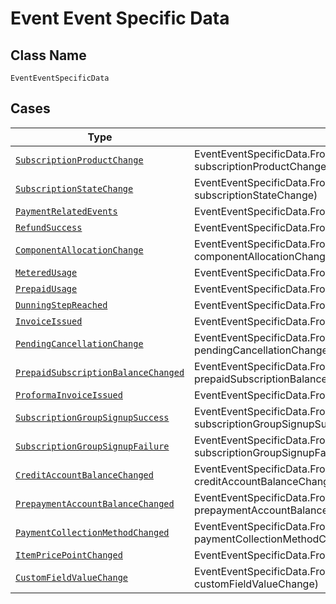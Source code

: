
# Event Event Specific Data

## Class Name

`EventEventSpecificData`

## Cases

| Type | Factory Method |
|  --- | --- |
| [`SubscriptionProductChange`](../../../doc/models/subscription-product-change.md) | EventEventSpecificData.FromSubscriptionProductChange(SubscriptionProductChange subscriptionProductChange) |
| [`SubscriptionStateChange`](../../../doc/models/subscription-state-change.md) | EventEventSpecificData.FromSubscriptionStateChange(SubscriptionStateChange subscriptionStateChange) |
| [`PaymentRelatedEvents`](../../../doc/models/payment-related-events.md) | EventEventSpecificData.FromPaymentRelatedEvents(PaymentRelatedEvents paymentRelatedEvents) |
| [`RefundSuccess`](../../../doc/models/refund-success.md) | EventEventSpecificData.FromRefundSuccess(RefundSuccess refundSuccess) |
| [`ComponentAllocationChange`](../../../doc/models/component-allocation-change.md) | EventEventSpecificData.FromComponentAllocationChange(ComponentAllocationChange componentAllocationChange) |
| [`MeteredUsage`](../../../doc/models/metered-usage.md) | EventEventSpecificData.FromMeteredUsage(MeteredUsage meteredUsage) |
| [`PrepaidUsage`](../../../doc/models/prepaid-usage.md) | EventEventSpecificData.FromPrepaidUsage(PrepaidUsage prepaidUsage) |
| [`DunningStepReached`](../../../doc/models/dunning-step-reached.md) | EventEventSpecificData.FromDunningStepReached(DunningStepReached dunningStepReached) |
| [`InvoiceIssued`](../../../doc/models/invoice-issued.md) | EventEventSpecificData.FromInvoiceIssued(InvoiceIssued invoiceIssued) |
| [`PendingCancellationChange`](../../../doc/models/pending-cancellation-change.md) | EventEventSpecificData.FromPendingCancellationChange(PendingCancellationChange pendingCancellationChange) |
| [`PrepaidSubscriptionBalanceChanged`](../../../doc/models/prepaid-subscription-balance-changed.md) | EventEventSpecificData.FromPrepaidSubscriptionBalanceChanged(PrepaidSubscriptionBalanceChanged prepaidSubscriptionBalanceChanged) |
| [`ProformaInvoiceIssued`](../../../doc/models/proforma-invoice-issued.md) | EventEventSpecificData.FromProformaInvoiceIssued(ProformaInvoiceIssued proformaInvoiceIssued) |
| [`SubscriptionGroupSignupSuccess`](../../../doc/models/subscription-group-signup-success.md) | EventEventSpecificData.FromSubscriptionGroupSignupSuccess(SubscriptionGroupSignupSuccess subscriptionGroupSignupSuccess) |
| [`SubscriptionGroupSignupFailure`](../../../doc/models/subscription-group-signup-failure.md) | EventEventSpecificData.FromSubscriptionGroupSignupFailure(SubscriptionGroupSignupFailure subscriptionGroupSignupFailure) |
| [`CreditAccountBalanceChanged`](../../../doc/models/credit-account-balance-changed.md) | EventEventSpecificData.FromCreditAccountBalanceChanged(CreditAccountBalanceChanged creditAccountBalanceChanged) |
| [`PrepaymentAccountBalanceChanged`](../../../doc/models/prepayment-account-balance-changed.md) | EventEventSpecificData.FromPrepaymentAccountBalanceChanged(PrepaymentAccountBalanceChanged prepaymentAccountBalanceChanged) |
| [`PaymentCollectionMethodChanged`](../../../doc/models/payment-collection-method-changed.md) | EventEventSpecificData.FromPaymentCollectionMethodChanged(PaymentCollectionMethodChanged paymentCollectionMethodChanged) |
| [`ItemPricePointChanged`](../../../doc/models/item-price-point-changed.md) | EventEventSpecificData.FromItemPricePointChanged(ItemPricePointChanged itemPricePointChanged) |
| [`CustomFieldValueChange`](../../../doc/models/custom-field-value-change.md) | EventEventSpecificData.FromCustomFieldValueChange(CustomFieldValueChange customFieldValueChange) |


